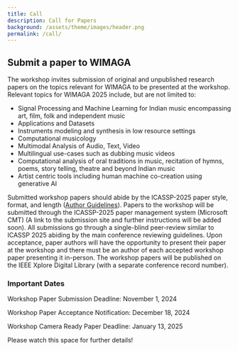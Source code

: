 ```yaml
---
title: Call
description: Call for Papers
background: /assets/theme/images/header.png
permalink: /call/
---
```


## **<span style="color:$gray-800">Submit a paper to WIMAGA </span>**
The workshop invites submission of original and unpublished research papers on the topics relevant for WIMAGA to be presented at the workshop. Relevant topics for WIMAGA 2025 include, but are not limited to:

- Signal Processing and Machine Learning for Indian music encompassing art, film, folk and independent music
- Applications and Datasets
- Instruments modeling and synthesis in low resource settings
- Computational musicology
- Multimodal Analysis of Audio, Text, Video
- Multilingual use-cases such as dubbing music videos
- Computational analysis of oral traditions in music, recitation of hymns, poems, story telling, theatre and beyond Indian music
- Artist centric tools including human machine co-creation using generative AI

Submitted workshop papers should abide by the ICASSP-2025 paper style, format, and length ([Author Guidelines](https://2025.ieeeicassp.org/author-kit-instructions/)). Papers to the workshop will be submitted through the ICASSP-2025 paper management system (Microsoft CMT) (A link to the submission site and further instructions will be added soon). All submissions go through a single-blind peer-review similar to ICASSP 2025 abiding by the main conference reviewing guidelines. Upon acceptance, paper authors will have the opportunity to present their paper at the workshop and there must be an author of each accepted workshop paper presenting it in-person. The workshop papers will be published on the IEEE Xplore Digital Library (with a separate conference record number). 

### **<span style="color:$gray-800">Important Dates</span>**

Workshop Paper Submission Deadline: November 1, 2024

Workshop Paper Acceptance Notification: December 18, 2024

Workshop Camera Ready Paper Deadline: January 13, 2025


Please watch this space for further details!
